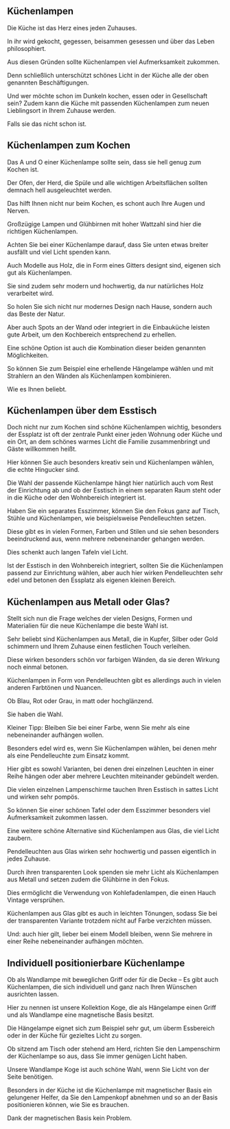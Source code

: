 Küchenlampen
------------

Die Küche ist das Herz eines jeden Zuhauses.

In ihr wird gekocht, gegessen, beisammen gesessen und über das Leben philosophiert.

Aus diesen Gründen sollte Küchenlampen viel Aufmerksamkeit zukommen.

Denn schließlich unterschützt schönes Licht in der Küche alle der oben genannten Beschäftigungen.

Und wer möchte schon im Dunkeln kochen, essen oder in Gesellschaft sein? Zudem kann die Küche mit passenden Küchenlampen zum neuen Lieblingsort in Ihrem Zuhause werden.

Falls sie das nicht schon ist.

Küchenlampen zum Kochen
-----------------------

Das A und O einer Küchenlampe sollte sein, dass sie hell genug zum Kochen ist.

Der Ofen, der Herd, die Spüle und alle wichtigen Arbeitsflächen sollten demnach hell ausgeleuchtet werden.

Das hilft Ihnen nicht nur beim Kochen, es schont auch Ihre Augen und Nerven.

Großzügige Lampen und Glühbirnen mit hoher Wattzahl sind hier die richtigen Küchenlampen.

Achten Sie bei einer Küchenlampe darauf, dass Sie unten etwas breiter ausfällt und viel Licht spenden kann.

Auch Modelle aus Holz, die in Form eines Gitters designt sind, eigenen sich gut als Küchenlampen.

Sie sind zudem sehr modern und hochwertig, da nur natürliches Holz verarbeitet wird.

So holen Sie sich nicht nur modernes Design nach Hause, sondern auch das Beste der Natur.

Aber auch Spots an der Wand oder integriert in die Einbauküche leisten gute Arbeit, um den Kochbereich entsprechend zu erhellen.

Eine schöne Option ist auch die Kombination dieser beiden genannten Möglichkeiten.

So können Sie zum Beispiel eine erhellende Hängelampe wählen und mit Strahlern an den Wänden als Küchenlampen kombinieren.

Wie es Ihnen beliebt.

Küchenlampen über dem Esstisch
------------------------------

Doch nicht nur zum Kochen sind schöne Küchenlampen wichtig, besonders der Essplatz ist oft der zentrale Punkt einer jeden Wohnung oder Küche und ein Ort, an dem schönes warmes Licht die Familie zusammenbringt und Gäste willkommen heißt.

Hier können Sie auch besonders kreativ sein und Küchenlampen wählen, die echte Hingucker sind.

Die Wahl der passende Küchenlampe hängt hier natürlich auch vom Rest der Einrichtung ab und ob der Esstisch in einem separaten Raum steht oder in die Küche oder den Wohnbereich integriert ist.

Haben Sie ein separates Esszimmer, können Sie den Fokus ganz auf Tisch, Stühle und Küchenlampen, wie beispielsweise Pendelleuchten setzen.

Diese gibt es in vielen Formen, Farben und Stilen und sie sehen besonders beeindruckend aus, wenn mehrere nebeneinander gehangen werden.

Dies schenkt auch langen Tafeln viel Licht.

Ist der Esstisch in den Wohnbereich integriert, sollten Sie die Küchenlampen passend zur Einrichtung wählen, aber auch hier wirken Pendelleuchten sehr edel und betonen den Essplatz als eigenen kleinen Bereich.

Küchenlampen aus Metall oder Glas?
----------------------------------

Stellt sich nun die Frage welches der vielen Designs, Formen und Materialien für die neue Küchenlampe die beste Wahl ist.

Sehr beliebt sind Küchenlampen aus Metall, die in Kupfer, Silber oder Gold schimmern und Ihrem Zuhause einen festlichen Touch verleihen.

Diese wirken besonders schön vor farbigen Wänden, da sie deren Wirkung noch einmal betonen.

Küchenlampen in Form von Pendelleuchten gibt es allerdings auch in vielen anderen Farbtönen und Nuancen.

Ob Blau, Rot oder Grau, in matt oder hochglänzend.

Sie haben die Wahl.

Kleiner Tipp: Bleiben Sie bei einer Farbe, wenn Sie mehr als eine nebeneinander aufhängen wollen.

Besonders edel wird es, wenn Sie Küchenlampen wählen, bei denen mehr als eine Pendelleuchte zum Einsatz kommt.

Hier gibt es sowohl Varianten, bei denen drei einzelnen Leuchten in einer Reihe hängen oder aber mehrere Leuchten miteinander gebündelt werden.

Die vielen einzelnen Lampenschirme tauchen Ihren Esstisch in sattes Licht und wirken sehr pompös.

So können Sie einer schönen Tafel oder dem Esszimmer besonders viel Aufmerksamkeit zukommen lassen.

Eine weitere schöne Alternative sind Küchenlampen aus Glas, die viel Licht zaubern.

Pendelleuchten aus Glas wirken sehr hochwertig und passen eigentlich in jedes Zuhause.

Durch ihren transparenten Look spenden sie mehr Licht als Küchenlampen aus Metall und setzen zudem die Glühbirne in den Fokus.

Dies ermöglicht die Verwendung von Kohlefadenlampen, die einen Hauch Vintage versprühen.

Küchenlampen aus Glas gibt es auch in leichten Tönungen, sodass Sie bei der transparenten Variante trotzdem nicht auf Farbe verzichten müssen.

Und: auch hier gilt, lieber bei einem Modell bleiben, wenn Sie mehrere in einer Reihe nebeneinander aufhängen möchten.

Individuell positionierbare Küchenlampe
---------------------------------------

Ob als Wandlampe mit beweglichen Griff oder für die Decke – Es gibt auch Küchenlampen, die sich individuell und ganz nach Ihren Wünschen ausrichten lassen.

Hier zu nennen ist unsere Kollektion Koge, die als Hängelampe einen Griff und als Wandlampe eine magnetische Basis besitzt.

Die Hängelampe eignet sich zum Beispiel sehr gut, um überm Essbereich oder in der Küche für gezieltes Licht zu sorgen.

Ob sitzend am Tisch oder stehend am Herd, richten Sie den Lampenschirm der Küchenlampe so aus, dass Sie immer genügen Licht haben.

Unsere Wandlampe Koge ist auch schöne Wahl, wenn Sie Licht von der Seite benötigen.

Besonders in der Küche ist die Küchenlampe mit magnetischer Basis ein gelungener Helfer, da Sie den Lampenkopf abnehmen und so an der Basis positionieren können, wie Sie es brauchen.

Dank der magnetischen Basis kein Problem.



